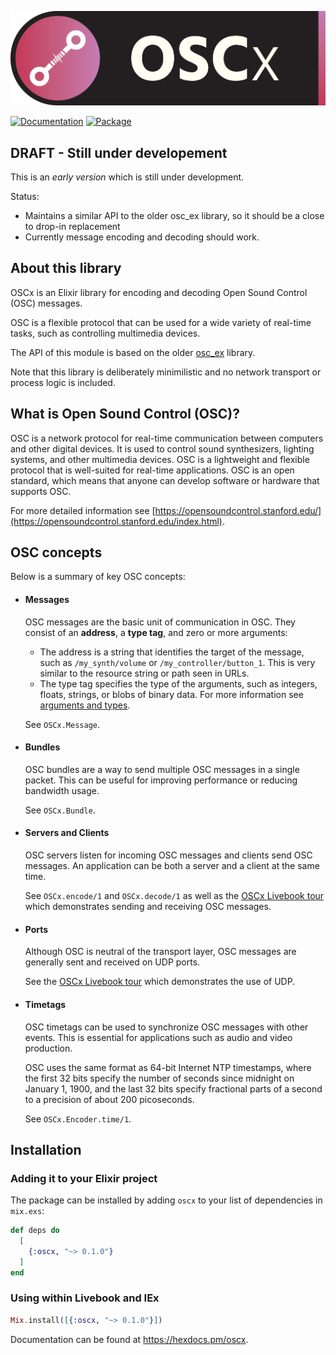 ![Midiex](assets/oscx-elixir-logo.png)

[![Documentation](http://img.shields.io/badge/hex.pm-docs-green.svg?style=flat)](https://hexdocs.pm/oscx)
[![Package](https://img.shields.io/hexpm/v/oscx.svg)](https://hex.pm/packages/oscx)

## DRAFT - Still under developement
This is an *early version* which is still under development.

Status:
- Maintains a similar API to the older osc_ex library, so it should be a close to drop-in replacement
- Currently message encoding and decoding should work.

## About this library
OSCx is an Elixir library for encoding and decoding Open Sound Control (OSC) messages.

OSC is a flexible protocol that can be used for a wide variety of real-time tasks, such as controlling multimedia devices.

The API of this module is based on the older [osc_ex](https://github.com/camshaft/osc_ex) library.

Note that this library is deliberately minimilistic and no network transport or process logic is included.

## What is Open Sound Control (OSC)?
OSC is a network protocol for real-time communication between computers and other digital devices.
It is used to control sound synthesizers, lighting systems, and other multimedia devices.
OSC is a lightweight and flexible protocol that is well-suited for real-time applications.
OSC is an open standard, which means that anyone can develop software or hardware that supports OSC.

For more detailed information see [https://opensoundcontrol.stanford.edu/](https://opensoundcontrol.stanford.edu/index.html).

## OSC concepts
Below is a summary of key OSC concepts:

- #### Messages
  OSC messages are the basic unit of communication in OSC. They consist of an **address**, a **type tag**, and zero or more arguments:
  - The address is a string that identifies the target of the message, such as `/my_synth/volume` or `/my_controller/button_1`. This is very similar to the resource string or path seen in URLs.
  - The type tag specifies the type of the arguments, such as integers, floats, strings, or blobs of binary data. For more information see [arguments and types](arguments_and_types.md).

  See `OSCx.Message`.

- #### Bundles
  OSC bundles are a way to send multiple OSC messages in a single packet. This can be useful for improving performance or reducing bandwidth usage.

  See `OSCx.Bundle`.

- #### Servers and Clients
  OSC servers listen for incoming OSC messages and clients send OSC messages. An application can be both a server and a client at the same time.

  See `OSCx.encode/1` and `OSCx.decode/1` as well as the [OSCx Livebook tour](livebook/oscx_tour.livemd) which demonstrates sending and receiving OSC messages.

- #### Ports
  Although OSC is neutral of the transport layer, OSC messages are generally sent and received on UDP ports.

  See the [OSCx Livebook tour](livebook/oscx_tour.livemd) which demonstrates the use of UDP.

- #### Timetags
  OSC timetags can be used to synchronize OSC messages with other events. This is essential for applications such as audio and video production.
  
  OSC uses the same format as 64-bit Internet NTP timestamps, where the first 32 bits specify the number of seconds since midnight on January 1, 1900, and the last 32 bits specify fractional parts of a second to a precision of about 200 picoseconds. 

  See `OSCx.Encoder.time/1`.

## Installation

### Adding it to your Elixir project
The package can be installed by adding `oscx` to your list of dependencies in `mix.exs`:

```elixir
def deps do
  [
    {:oscx, "~> 0.1.0"}
  ]
end
```

### Using within Livebook and IEx
```elixir
Mix.install([{:oscx, "~> 0.1.0"}])
```

Documentation can be found at <https://hexdocs.pm/oscx>.


